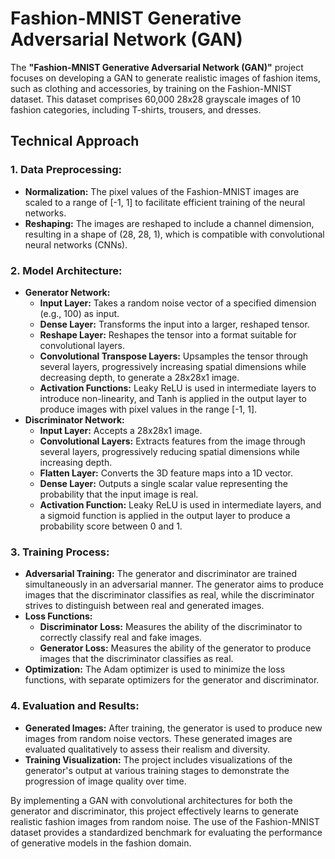 # Fashion-MNIST Generative Adversarial Network (GAN)

The **"Fashion-MNIST Generative Adversarial Network (GAN)"** project focuses on developing a GAN to generate realistic images of fashion items, such as clothing and accessories, by training on the Fashion-MNIST dataset. This dataset comprises 60,000 28x28 grayscale images of 10 fashion categories, including T-shirts, trousers, and dresses.

## Technical Approach

### 1. Data Preprocessing:
   - **Normalization:** The pixel values of the Fashion-MNIST images are scaled to a range of [-1, 1] to facilitate efficient training of the neural networks.
   - **Reshaping:** The images are reshaped to include a channel dimension, resulting in a shape of (28, 28, 1), which is compatible with convolutional neural networks (CNNs).

### 2. Model Architecture:
   - **Generator Network:**
     - **Input Layer:** Takes a random noise vector of a specified dimension (e.g., 100) as input.
     - **Dense Layer:** Transforms the input into a larger, reshaped tensor.
     - **Reshape Layer:** Reshapes the tensor into a format suitable for convolutional layers.
     - **Convolutional Transpose Layers:** Upsamples the tensor through several layers, progressively increasing spatial dimensions while decreasing depth, to generate a 28x28x1 image.
     - **Activation Functions:** Leaky ReLU is used in intermediate layers to introduce non-linearity, and Tanh is applied in the output layer to produce images with pixel values in the range [-1, 1].
   - **Discriminator Network:**
     - **Input Layer:** Accepts a 28x28x1 image.
     - **Convolutional Layers:** Extracts features from the image through several layers, progressively reducing spatial dimensions while increasing depth.
     - **Flatten Layer:** Converts the 3D feature maps into a 1D vector.
     - **Dense Layer:** Outputs a single scalar value representing the probability that the input image is real.
     - **Activation Function:** Leaky ReLU is used in intermediate layers, and a sigmoid function is applied in the output layer to produce a probability score between 0 and 1.

### 3. Training Process:
   - **Adversarial Training:** The generator and discriminator are trained simultaneously in an adversarial manner. The generator aims to produce images that the discriminator classifies as real, while the discriminator strives to distinguish between real and generated images.
   - **Loss Functions:**
     - **Discriminator Loss:** Measures the ability of the discriminator to correctly classify real and fake images.
     - **Generator Loss:** Measures the ability of the generator to produce images that the discriminator classifies as real.
   - **Optimization:** The Adam optimizer is used to minimize the loss functions, with separate optimizers for the generator and discriminator.

### 4. Evaluation and Results:
   - **Generated Images:** After training, the generator is used to produce new images from random noise vectors. These generated images are evaluated qualitatively to assess their realism and diversity.
   - **Training Visualization:** The project includes visualizations of the generator's output at various training stages to demonstrate the progression of image quality over time.

By implementing a GAN with convolutional architectures for both the generator and discriminator, this project effectively learns to generate realistic fashion images from random noise. The use of the Fashion-MNIST dataset provides a standardized benchmark for evaluating the performance of generative models in the fashion domain.
